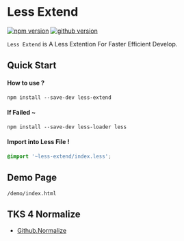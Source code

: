 # Less Extend
[![npm version](https://img.shields.io/badge/npm-2.0.0-red.svg)](https://img.shields.io/badge/npm-2.0.0-red.svg)
[![github version](https://img.shields.io/badge/github-2.0.0-blue.svg)](https://img.shields.io/badge/github-2.0.0-blue.svg)

` Less Extend ` is A Less Extention For Faster Efficient Develop.




## Quick Start


#### How to use ?


```console
npm install --save-dev less-extend
```


#### If Failed ~

```console
npm install --save-dev less-loader less
```


#### Import into Less File !

```css
@import '~less-extend/index.less';
```




## Demo Page
```console
/demo/index.html
```


## TKS 4 Normalize
- [Github.Normalize](https://github.com/necolas/normalize.css)
